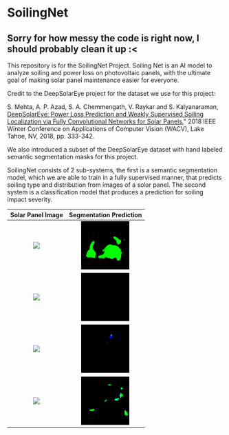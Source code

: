 # SoilingNet
## Sorry for how messy the code is right now, I should probably clean it up :<
This repository is for the SoilingNet Project. Soiling Net is an AI model to analyze soiling and power loss on photovoltaic panels, with the ultimate goal of making solar panel maintenance easier for everyone. 

Credit to the DeepSolarEye project for the dataset we use for this project:

S. Mehta, A. P. Azad, S. A. Chemmengath, V. Raykar and S. Kalyanaraman,
[DeepSolarEye: Power Loss Prediction and Weakly Supervised Soiling Localization via Fully    Convolutional Networks for Solar Panels,](https://arxiv.org/abs/1710.03811)" 2018 IEEE Winter Conference on Applications of Computer Vision (WACV), Lake Tahoe, NV, 2018, pp. 333-342.

We also introduced a subset of the DeepSolarEye dataset with hand labeled semantic segmentation masks for this project.

SoilingNet consists of 2 sub-systems, the first is a semantic segmentation model, which we are able to train in a fully supervised manner, that predicts soiling type and distribution from images of a solar panel. The second system is a classification model that produces a prediction for soiling impact severity.

Solar Panel Image            |  Segmentation Prediction    
:-------------------------:|:-------------------------:
![](https://...Dark.png)   | ![pred1](https://github.com/ThomasGust/SoilingNet/blob/main/examples/outputs/out1.png)
![](https://...Dark.png)   | ![pred2](https://github.com/ThomasGust/SoilingNet/blob/main/examples/outputs/out2.png)
![](https://...Dark.png)   | ![pred3](https://github.com/ThomasGust/SoilingNet/blob/main/examples/outputs/out3.png)
![](https://...Dark.png)   | ![pred4](https://github.com/ThomasGust/SoilingNet/blob/main/examples/outputs/out4.png)
